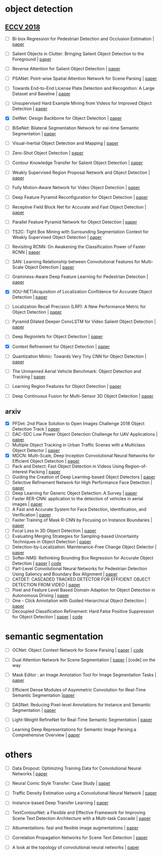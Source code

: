 

# object detection

## [ECCV 2018](http://openaccess.thecvf.com/ECCV2018.py)
- [ ] Bi-box Regression for Pedestrian Detection and Occlusion Estimation | [paper](http://openaccess.thecvf.com/content_ECCV_2018/papers/CHUNLUAN_ZHOU_Bi-box_Regression_for_ECCV_2018_paper.pdf)
- [ ] Salient Objects in Clutter: Bringing Salient Object Detection to the Foreground | [paper](http://openaccess.thecvf.com/content_ECCV_2018/papers/Deng-Ping_Fan_Salient_Objects_in_ECCV_2018_paper.pdf)
- [ ] Reverse Attention for Salient Object Detection | [paper](http://10.3.200.202/cache/3/03/openaccess.thecvf.com/9af366e55649f3e6b9710226db380497/Shuhan_Chen_Reverse_Attention_for_ECCV_2018_paper.pdf)
- [ ] PSANet: Point-wise Spatial Attention Network for Scene Parsing | [paper](http://openaccess.thecvf.com/content_ECCV_2018/papers/Hengshuang_Zhao_PSANet_Point-wise_Spatial_ECCV_2018_paper.pdf)
- [ ] Towards End-to-End License Plate Detection and Recognition: A Large Dataset and Baseline | [paper](http://openaccess.thecvf.com/content_ECCV_2018/papers/Zhenbo_Xu_Towards_End-to-End_License_ECCV_2018_paper.pdf)
- [ ] Unsupervised Hard Example Mining from Videos for Improved Object Detection | [paper](http://openaccess.thecvf.com/content_ECCV_2018/papers/SouYoung_Jin_Unsupervised_Hard-Negative_Mining_ECCV_2018_paper.pdf)
- [x] DetNet: Design Backbone for Object Detection | [paper](http://openaccess.thecvf.com/content_ECCV_2018/papers/Zeming_Li_DetNet_Design_Backbone_ECCV_2018_paper.pdf)
- [ ] BiSeNet: Bilateral Segmentation Network for eal-time Semantic Segmentation | [paper](http://openaccess.thecvf.com/content_ECCV_2018/papers/Changqian_Yu_BiSeNet_Bilateral_Segmentation_ECCV_2018_paper.pdf)
- [ ] Visual-Inertial Object Detection and Mapping | [paper](http://openaccess.thecvf.com/content_ECCV_2018/papers/Xiaohan_Fei_Visual-Inertial_Object_Detection_ECCV_2018_paper.pdf)
- [ ] Zero-Shot Object Detection | [paper](http://openaccess.thecvf.com/content_ECCV_2018/papers/Ankan_Bansal_Zero-Shot_Object_Detection_ECCV_2018_paper.pdf)
- [ ] Contour Knowledge Transfer for Salient Object Detection | [paper](http://openaccess.thecvf.com/content_ECCV_2018/papers/Xin_Li_Contour_Knowledge_Transfer_ECCV_2018_paper.pdf)
- [ ] Weakly Supervised Region Proposal Network and Object Detection  | [paper](http://openaccess.thecvf.com/content_ECCV_2018/papers/Peng_Tang_Weakly_Supervised_Region_ECCV_2018_paper.pdf)
- [ ] Fully Motion-Aware Network for Video Object Detection | [paper](http://openaccess.thecvf.com/content_ECCV_2018/papers/Shiyao_Wang_Fully_Motion-Aware_Network_ECCV_2018_paper.pdf)
- [ ] Deep Feature Pyramid Reconfiguration for Object Detection | [paper](http://openaccess.thecvf.com/content_ECCV_2018/papers/Tao_Kong_Deep_Feature_Pyramid_ECCV_2018_paper.pdf)
- [ ] Receptive Field Block Net for Accurate and Fast Object Detection | [paper](http://openaccess.thecvf.com/content_ECCV_2018/papers/Songtao_Liu_Receptive_Field_Block_ECCV_2018_paper.pdf)
- [ ] Parallel Feature Pyramid Network for Object Detection | [paper](http://openaccess.thecvf.com/content_ECCV_2018/papers/Seung-Wook_Kim_Parallel_Feature_Pyramid_ECCV_2018_paper.pdf)
- [ ] TS2C: Tight Box Mining with Surrounding Segmentation Context for Weakly Supervised Object Detection | [paper](http://openaccess.thecvf.com/content_ECCV_2018/papers/Yunchao_Wei_TS2C_Tight_Box_ECCV_2018_paper.pdf)
- [ ] Revisiting RCNN: On Awakening the Classification Power of Faster RCNN | [paper](http://openaccess.thecvf.com/content_ECCV_2018/papers/Bowen_Cheng_Revisiting_RCNN_On_ECCV_2018_paper.pdf)
- [ ] SAN: Learning Relationship between Convolutional Features for Multi-Scale Object Detection | [paper](http://openaccess.thecvf.com/content_ECCV_2018/papers/Kim_SAN_Learning_Relationship_ECCV_2018_paper.pdf)
- [ ] Graininess-Aware Deep Feature Learning for Pedestrian Detection | [paper](http://openaccess.thecvf.com/content_ECCV_2018/papers/Chunze_Lin_Graininess-Aware_Deep_Feature_ECCV_2018_paper.pdf)
- [x] (IOU-NET)Acquisition of Localization Confidence for Accurate Object Detection | [paper](http://openaccess.thecvf.com/content_ECCV_2018/papers/Borui_Jiang_Acquisition_of_Localization_ECCV_2018_paper.pdf)
- [ ] Localization Recall Precision (LRP): A New Performance Metric for Object Detection | [paper](http://openaccess.thecvf.com/content_ECCV_2018/papers/Kemal_Oksuz_Localization_Recall_Precision_ECCV_2018_paper.pdf)
- [ ] Pyramid Dilated Deeper ConvLSTM for Video Salient Object Detection | [paper](http://openaccess.thecvf.com/content_ECCV_2018/papers/Hongmei_Song_Pseudo_Pyramid_Deeper_ECCV_2018_paper.pdf)
- [ ] Deep Regionlets for Object Detection | [paper](http://openaccess.thecvf.com/content_ECCV_2018/papers/Hongyu_Xu_Deep_Regionlets_for_ECCV_2018_paper.pdf)
- [x] Context Refinement for Object Detection | [paper](http://openaccess.thecvf.com/content_ECCV_2018/papers/Zhe_Chen_Context_Refinement_for_ECCV_2018_paper.pdf)
- [ ] Quantization Mimic: Towards Very Tiny CNN for Object Detection | [paper](http://openaccess.thecvf.com/content_ECCV_2018/papers/Yi_Wei_Quantization_Mimic_Towards_ECCV_2018_paper.pdf)
- [ ] The Unmanned Aerial Vehicle Benchmark: Object Detection and Tracking  | [paper](http://openaccess.thecvf.com/content_ECCV_2018/papers/Dawei_Du_The_Unmanned_Aerial_ECCV_2018_paper.pdf)
- [ ] Learning Region Features for Object Detection | [paper](http://openaccess.thecvf.com/content_ECCV_2018/papers/Jiayuan_Gu_Learning_Region_Features_ECCV_2018_paper.pdf)
- [ ] Deep Continuous Fusion for Multi-Sensor 3D Object Detection | [paper](http://openaccess.thecvf.com/content_ECCV_2018/papers/Ming_Liang_Deep_Continuous_Fusion_ECCV_2018_paper.pdf)


## arxiv

- [x] PFDet: 2nd Place Solution to Open Images Challenge 2018 Object Detection Track | [paper](https://arxiv.org/pdf/1809.00778.pdf)
- [ ] DAC-SDC Low Power Object Detection Challenge for UAV Applications | [paper](https://arxiv.org/pdf/1809.00110.pdf)
- [ ] Multiple Object Tracking in Urban Traffic Scenes with a Multiclass Object Detector | [paper](https://arxiv.org/pdf/1809.02073.pdf)
- [x] MDCN: Multi-Scale, Deep Inception Convolutional Neural Networks for Efficient Object Detection | [paper](https://arxiv.org/pdf/1809.01791.pdf)
- [ ] Pack and Detect: Fast Object Detection in Videos Using Region-of-Interest Packing | [paper](https://arxiv.org/pdf/1809.01701.pdf)
- [ ] Guiding the Creation of Deep Learning-based Object Detectors | [paper](https://arxiv.org/pdf/1809.03322.pdf)
- [ ] Selective Refinement Network for High Performance Face Detection | [paper](https://arxiv.org/pdf/1809.02693.pdf)
- [ ] Deep Learning for Generic Object Detection: A Survey | [paper](https://arxiv.org/pdf/1809.02165.pdf)
- [ ] Faster RER-CNN: application to the detection of vehicles in aerial images | [paper](https://arxiv.org/pdf/1809.07628.pdf)
- [ ] A Fast and Accurate System for Face Detection, Identification, and Verification | [paper](https://arxiv.org/pdf/1809.07586.pdf)
- [ ] Faster Training of Mask R-CNN by Focusing on Instance Boundaries | [paper](https://arxiv.org/pdf/1809.07069.pdf)
- [ ] Focal Loss in 3D Object Detection | [paper](https://arxiv.org/pdf/1809.06065.pdf)
- [ ] Evaluating Merging Strategies for Sampling-based Uncertainty Techniques in Object Detection | [paper](https://arxiv.org/pdf/1809.06006.pdf)
- [ ] Detection-by-Localization: Maintenance-Free Change Object Detector | [paper](https://arxiv.org/pdf/1809.05267.pdf)
- [ ] Softer-NMS: Rethinking Bounding Box Regression for Accurate Object Detection | [paper](https://arxiv.org/pdf/1809.08545.pdf) | [code](https://github.com/yihui-he/softer-NMS)
- [ ] Part-Level Convolutional Neural Networks for Pedestrian Detection Using Saliency and Boundary Box Alignment | [paper](https://arxiv.org/pdf/1810.00689.pdf)
- [ ] CATDET: CASCADED TRACKED DETECTOR FOR EFFICIENT OBJECT DETECTION FROM VIDEO | [paper](https://arxiv.org/pdf/1810.00434.pdf)
- [ ] Pixel and Feature Level Based Domain Adaption for Object Detection in Autonomous Driving | [paper](https://arxiv.org/pdf/1810.00345.pdf)
- [ ] One - Click Annotation with Guided Hierarchical Object Detection | [paper](https://arxiv.org/pdf/1810.00609.pdf)
- [ ] Decoupled Classification Refinement: Hard False Positive Suppression for Object Detection | [paper](https://arxiv.org/pdf/1810.04002.pdf) | [code](https://github.com/bowenc0221/Decoupled-Classification-Refinement)

# semantic segmentation

- [ ] OCNet: Object Context Network for Scene Parsing | [paper](https://arxiv.org/pdf/1809.00916.pdf) | [code](https://github.com/PkuRainBow/OCNet)
- [ ] Dual Attention Network for Scene Segmentation | [paper](https://arxiv.org/pdf/1809.02983.pdf) | [code] on the way
- [ ] Mask Editor : an Image Annotation Tool for Image Segmentation Tasks | [paper](https://arxiv.org/pdf/1809.06461.pdf)
- [ ] Efficient Dense Modules of Asymmetric Convolution for Real-Time Semantic Segmentation |[paper](https://arxiv.org/pdf/1809.06323.pdf)
- [ ] DASNet: Reducing Pixel-level Annotations for Instance and Semantic Segmentation | [paper](https://arxiv.org/pdf/1809.06013.pdf)
- [ ] Light-Weight RefineNet for Real-Time Semantic Segmentation | [paper](https://arxiv.org/pdf/1810.03272.pdf)
- [ ] Learning Deep Representations for Semantic Image Parsing:a Comprehensive Overview | [paper](https://arxiv.org/pdf/1810.04377.pdf)


# others

- [ ] Data Dropout: Optimizing Training Data for Convolutional Neural Networks | [paper](https://arxiv.org/pdf/1809.00193.pdf)
- [ ] Neural Comic Style Transfer: Case Study | [paper](https://arxiv.org/pdf/1809.01726.pdf)
- [ ] Traffic Density Estimation using a Convolutional Neural Network | [paper](https://arxiv.org/pdf/1809.01564.pdf)
- [ ] Instance-based Deep Transfer Learning | [paper](https://arxiv.org/pdf/1809.02776.pdf)
- [ ] TextContourNet: a Flexible and Effective Framework for Improving Scene Text Detection Architecture with a Multi-task Cascade | [paper](https://arxiv.org/pdf/1809.03050.pdf)
- [ ] Albumentations: fast and flexible image augmentations | [paper](https://arxiv.org/pdf/1809.06839.pdf)
- [ ] Correlation Propagation Networks for Scene Text Detection | [paper](https://arxiv.org/pdf/1810.00304.pdf)
- [ ] A look at the topology of convolutional neural networks | [paper](https://arxiv.org/pdf/1810.03234.pdf)

